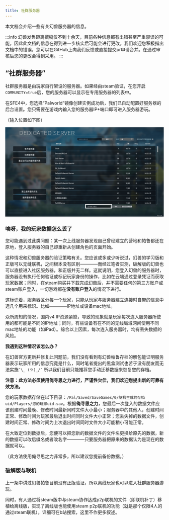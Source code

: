 ```yaml
---
title: 社群服务器
---
```

本文档会介绍一些有关幻兽服务器的信息。

:::info
幻兽发售距离撰稿仅不到十余天，目前各种信息都有出错甚至严重谬误的可能，因此此文档的信息在得到进一步核实后可能会进行更改。我们欢迎您积极指出文档中的错误，您可以在GitHub上向我们反馈或直接提交pr申请合并。在通过审核后您的更改会得到采用。
:::

## “社群服务器”

社群服务器是由玩家自行架设的服务器。如果经由steam验证，在您开启`COMMUNITY=true`后，您的服务器可以显示在专用服务器的列表中。

在SFE4中，您选择“Palworld”镜像创建实例成功后，我们已自动配置好服务器的后台设置。您只需要在游戏内输入您的服务器IP+端口即可进入服务器游玩。

（输入位置如下图）

![唉，我跟黑奴一样打了6个小时的幻兽，然后爬起来给你们写幻兽文档。](../../static/img/pages/PALbasic-1.png)

### 唉呀，我的玩家数据怎么丢了

您可能遇到过此类问题：某一次上线服务器发现自己曾经建立的营地和帕鲁都还在原地，登入服务器的自己却重新从创建角色的页面开始。

这种情况和幻兽服务器的验证策略有关。您应该或多或少听说过，幻兽的学习版和正版可以无缝联机，之间根本没有区别————而经过笔者实测，破解版的幻兽也可以直接进入社区服务器，和正版并无二样。这就说明，您登入幻兽的服务器时，服务器没有执行任何验证或标记玩家身份的操作，比如在云端通过登录凭证而获取玩家数据；同时，在steam购买并下载完成幻兽后，并不需要任何的第三方账户或steam账户登入，一切游戏都在**没有账户登入**的情况下进行。

这标识着，服务器区分每一个玩家，只能从玩家与服务器建立连接时自带的信息中选几个用来标识。比如————IP地址或设备mac地址。

众所周知的情况，国内v4 IP资源紧缺，导致的现象就是玩家每次连入服务器所使用的都可能是不同的IP地址；同时，有些设备有在不同的无线局域网间使用不同mac地址的功能（如iPad）。综合以上因素，每次连入服务器时，均有丢失数据的风险。

**我遇到这种情况该怎么办？**



在幻兽官方更新并修复此问题前，我们没有看到有幻兽帕鲁存档的解包能证明服务器表示玩家所用的信息究竟是什么，同时笔者提出的黑盒测试也苦于没有朋友而无法实施`¯\_ (ツ)_/¯` 所以我们目前只能推荐您手动迁移数据来恢复您的存档。

**注意：此方法必须使用俺寻思之力进行，严谨性欠佳，我们欢迎您提出新的可靠有效方法。**

您的玩家数据存储在以下目录：`/Pal/Saved/SaveGames/0/随机生成的存档uid/Players/您的玩家uid.sav`。根据**俺寻思之力**，您最后一次登入的数据文件应该创建时间最晚、修改时间最新同时文件大小最小；服务器中的其他人，创建时间正常、修改时间为玩家最后退出时间同时文件大小正常；您丢失掉的数据文件，创建时间正常、修改时间为上次退出时间同时文件大小可能稍小可能正常。

在大致定位到数据后，您便可以把您新的数据文件的文件名更换给原先的数据，新的数据可以改后缀名或者改名字————只要服务器把原来的数据认为是现在的数据就可以。

（此方法使用俺寻思之力非常多，所以建议您提前备份数据。）

### 破解版与联机

上一条中讲过幻兽帕鲁目前没有正版验证，所以离线玩家也可以进入社群服务器游玩。

同时，有人通过将steam版中与steam协作达成p2p联机的文件（即联机补丁）移植给离线版，实现了离线版也能使用steam p2p联机的功能（就是那个仅限4人的通过steam联机）。详细可在b站搜索，这里不作更多叙述。
